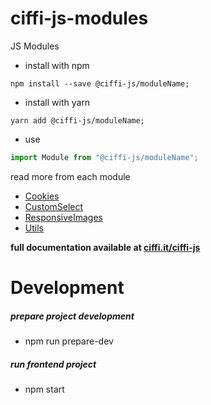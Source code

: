 # ciffi-js-modules

JS Modules

- install with npm

```
npm install --save @ciffi-js/moduleName;
```

- install with yarn

```
yarn add @ciffi-js/moduleName;
```

- use

```javascript
import Module from "@ciffi-js/moduleName";
```

read more from each module

- [Cookies](packages/Cookies/README.md)
- [CustomSelect](packages/CustomSelect/README.md)
- [ResponsiveImages](packages/ResponsiveImages/README.md)
- [Utils](packages/Utils/README.md)

**full documentation available at [ciffi.it/ciffi-js](https://www.ciffi.it/ciffi-js/docs/router)**

# Development

##### prepare project development

- npm run prepare-dev

##### run frontend project

- npm start

